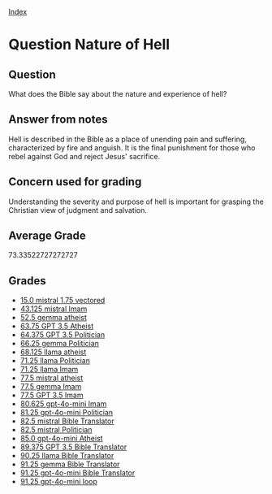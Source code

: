 
[Index](../../index.md)
# Question Nature of Hell
## Question
What does the Bible say about the nature and experience of hell?

## Answer from notes
Hell is described in the Bible as a place of unending pain and suffering, characterized by fire and anguish. It is the final punishment for those who rebel against God and reject Jesus' sacrifice.

## Concern used for grading
Understanding the severity and purpose of hell is important for grasping the Christian view of judgment and salvation.

## Average Grade
73.33522727272727

## Grades
 * [15.0 mistral 1.75 vectored](../answers/mistral_1.75_vectored/Nature_of_Hell.md)
 * [43.125 mistral Imam](../answers/mistral_Imam/Nature_of_Hell.md)
 * [52.5 gemma atheist](../answers/gemma_atheist/Nature_of_Hell.md)
 * [63.75 GPT 3.5 Atheist](../answers/GPT_3.5_Atheist/Nature_of_Hell.md)
 * [64.375 GPT 3.5 Politician](../answers/GPT_3.5_Politician/Nature_of_Hell.md)
 * [66.25 gemma Politician](../answers/gemma_Politician/Nature_of_Hell.md)
 * [68.125 llama atheist](../answers/llama_atheist/Nature_of_Hell.md)
 * [71.25 llama Politician](../answers/llama_Politician/Nature_of_Hell.md)
 * [71.25 llama Imam](../answers/llama_Imam/Nature_of_Hell.md)
 * [77.5 mistral atheist](../answers/mistral_atheist/Nature_of_Hell.md)
 * [77.5 gemma Imam](../answers/gemma_Imam/Nature_of_Hell.md)
 * [77.5 GPT 3.5 Imam](../answers/GPT_3.5_Imam/Nature_of_Hell.md)
 * [80.625 gpt-4o-mini Imam](../answers/gpt-4o-mini_Imam/Nature_of_Hell.md)
 * [81.25 gpt-4o-mini Politician](../answers/gpt-4o-mini_Politician/Nature_of_Hell.md)
 * [82.5 mistral Bible Translator](../answers/mistral_Bible_Translator/Nature_of_Hell.md)
 * [82.5 mistral Politician](../answers/mistral_Politician/Nature_of_Hell.md)
 * [85.0 gpt-4o-mini Atheist](../answers/gpt-4o-mini_Atheist/Nature_of_Hell.md)
 * [89.375 GPT 3.5 Bible Translator](../answers/GPT_3.5_Bible_Translator/Nature_of_Hell.md)
 * [90.25 llama Bible Translator](../answers/llama_Bible_Translator/Nature_of_Hell.md)
 * [91.25 gemma Bible Translator](../answers/gemma_Bible_Translator/Nature_of_Hell.md)
 * [91.25 gpt-4o-mini Bible Translator](../answers/gpt-4o-mini_Bible_Translator/Nature_of_Hell.md)
 * [91.25 gpt-4o-mini loop](../answers/gpt-4o-mini_loop/Nature_of_Hell.md)
